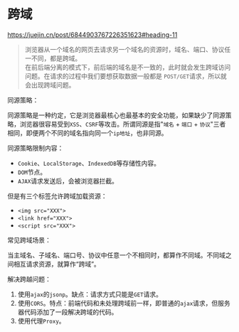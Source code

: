 # 跨域

https://juejin.cn/post/6844903767226351623#heading-11

> 浏览器从一个域名的网页去请求另一个域名的资源时，域名、端口、协议任一不同，都是跨域。\
> 在前后端分离的模式下，前后端的域名是不一致的，此时就会发生跨域访问问题。在请求的过程中我们要想获取数据一般都是 `POST/GET`请求，所以就会出现跨域问题。

同源策略：

同源策略是一种约定，它是浏览器最核心也最基本的安全功能，如果缺少了同源策略，浏览器很容易受到`XSS`、`CSRF`等攻击。所谓同源是指"`域名` + `端口` + `协议`"三者相同，即便两个不同的域名指向同一个`ip地址`，也非同源。

同源策略限制内容：

- `Cookie`、`LocalStorage`、`IndexedDB`等存储性内容。
- `DOM`节点。
- `AJAX`请求发送后，会被浏览器拦截。

但是有三个标签允许跨域加载资源：

- `<img src="XXX">`
- `<link href="XXX">`
- `<script src="XXX">`

常见跨域场景：

当主域名、子域名、端口号、协议中任意一个不相同时，都算作不同域。不同域之间相互请求资源，就算作“跨域”。

解决跨越问题：

1. 使用`ajax`的`jsonp`。缺点：请求方式只能是`GET`请求。
2. 使用`CORS`。特点：前端代码和未处理跨域前一样，即普通的`ajax`请求，但服务器代码添加了一段解决跨域的代码。
3. 使用代理`Proxy`。
